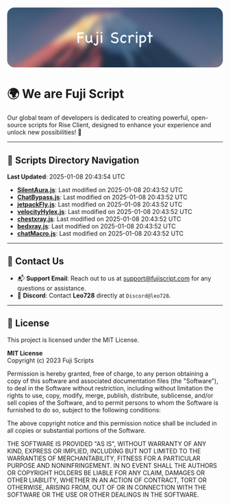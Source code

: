 ![Banner](.github/b.webp)

# 🌍 **We are Fuji Script**

Our global team of developers is dedicated to creating powerful, open-source scripts for Rise Client, designed to enhance your experience and unlock new possibilities! 🌟

---
<!-- SCRIPTS_NAVIGATION_START -->
## 📂 **Scripts Directory Navigation**

**Last Updated**: 2025-01-08 20:43:54 UTC

- **[SilentAura.js](scripts/SilentAura.js)**: Last modified on 2025-01-08 20:43:52 UTC
- **[ChatBypass.js](scripts/ChatBypass.js)**: Last modified on 2025-01-08 20:43:52 UTC
- **[jetpackFly.js](scripts/jetpackFly.js)**: Last modified on 2025-01-08 20:43:52 UTC
- **[velocityHylex.js](scripts/velocityHylex.js)**: Last modified on 2025-01-08 20:43:52 UTC
- **[chestxray.js](scripts/chestxray.js)**: Last modified on 2025-01-08 20:43:52 UTC
- **[bedxray.js](scripts/bedxray.js)**: Last modified on 2025-01-08 20:43:52 UTC
- **[chatMacro.js](scripts/chatMacro.js)**: Last modified on 2025-01-08 20:43:52 UTC

<!-- SCRIPTS_NAVIGATION_END -->

---

## 💬 **Contact Us**  
- 📬 **Support Email**: Reach out to us at [support@fujiscript.com](mailto:support@fujiscript.com) for any questions or assistance.  
- 💬 **Discord**: Contact **Leo728** directly at `Discord@leo728`.

---

## 📜 **License**

This project is licensed under the MIT License.  

**MIT License**  
Copyright (c) 2023 Fuji Scripts  

Permission is hereby granted, free of charge, to any person obtaining a copy of this software and associated documentation files (the "Software"), to deal in the Software without restriction, including without limitation the rights to use, copy, modify, merge, publish, distribute, sublicense, and/or sell copies of the Software, and to permit persons to whom the Software is furnished to do so, subject to the following conditions:  

The above copyright notice and this permission notice shall be included in all copies or substantial portions of the Software.  

THE SOFTWARE IS PROVIDED "AS IS", WITHOUT WARRANTY OF ANY KIND, EXPRESS OR IMPLIED, INCLUDING BUT NOT LIMITED TO THE WARRANTIES OF MERCHANTABILITY, FITNESS FOR A PARTICULAR PURPOSE AND NONINFRINGEMENT. IN NO EVENT SHALL THE AUTHORS OR COPYRIGHT HOLDERS BE LIABLE FOR ANY CLAIM, DAMAGES OR OTHER LIABILITY, WHETHER IN AN ACTION OF CONTRACT, TORT OR OTHERWISE, ARISING FROM, OUT OF OR IN CONNECTION WITH THE SOFTWARE OR THE USE OR OTHER DEALINGS IN THE SOFTWARE.  

